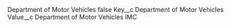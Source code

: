 <?xml version="1.0" encoding="UTF-8"?>
<CustomMetadata xmlns="http://soap.sforce.com/2006/04/metadata" xmlns:xsi="http://www.w3.org/2001/XMLSchema-instance" xmlns:xsd="http://www.w3.org/2001/XMLSchema">
    <label>Department of Motor Vehicles</label>
    <protected>false</protected>
    <values>
        <field>Key__c</field>
        <value xsi:type="xsd:string">Department of Motor Vehicles</value>
    </values>
    <values>
        <field>Value__c</field>
        <value xsi:type="xsd:string">Department of Motor Vehicles IMC</value>
    </values>
</CustomMetadata>
